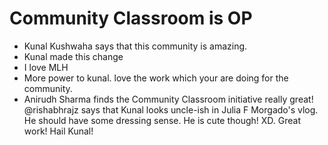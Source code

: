 # Community Classroom is OP

- Kunal Kushwaha says that this community is amazing.
- Kunal made this change
- I love MLH
- More power to kunal. love the work which your are doing for the community.
- Anirudh Sharma finds the Community Classroom initiative really great!
@rishabhrajz says that Kunal looks uncle-ish in Julia F Morgado's vlog. He should have some dressing sense. He is cute though! XD. Great work! Hail Kunal!

